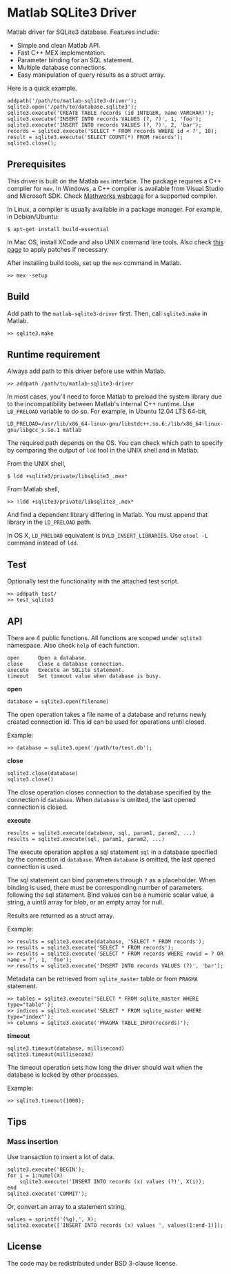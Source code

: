 Matlab SQLite3 Driver
=====================

Matlab driver for SQLite3 database. Features include:

 * Simple and clean Matlab API.
 * Fast C++ MEX implementation.
 * Parameter binding for an SQL statement.
 * Multiple database connections.
 * Easy manipulation of query results as a struct array.

Here is a quick example.

    addpath('/path/to/matlab-sqlite3-driver');
    sqlite3.open('/path/to/database.sqlite3');
    sqlite3.execute('CREATE TABLE records (id INTEGER, name VARCHAR)');
    sqlite3.execute('INSERT INTO records VALUES (?, ?)', 1, 'foo');
    sqlite3.execute('INSERT INTO records VALUES (?, ?)', 2, 'bar');
    records = sqlite3.execute('SELECT * FROM records WHERE id < ?', 10);
    result = sqlite3.execute('SELECT COUNT(*) FROM records');
    sqlite3.close();

Prerequisites
-------------

This driver is built on the Matlab `mex` interface. The package requires a C++
compiler for `mex`. In Windows, a C++ compiler is available from Visual Studio
and Microsoft SDK. Check
[Mathworks webpage](http://www.mathworks.com/support/compilers) for a supported
compiler.

In Linux, a compiler is usually available in a package manager. For example,
in Debian/Ubuntu:

    $ apt-get install build-essential

In Mac OS, install XCode and also UNIX command line tools. Also check
[this page](http://www.mathworks.com/support/solutions/en/data/1-FR6LXJ/)
to apply patches if necessary.

After installing build tools, set up the `mex` command in Matlab.

    >> mex -setup

Build
-----

Add path to the `matlab-sqlite3-driver` first. Then, call `sqlite3.make` in
Matlab.

    >> sqlite3.make

Runtime requirement
-------------------

Always add path to this driver before use within Matlab.

    >> addpath /path/to/matlab-sqlite3-driver

In most cases, you'll need to force Matlab to preload the system library due
to the incompatibility between Matlab's internal C++ runtime. Use `LD_PRELOAD`
variable to do so. For example, in Ubuntu 12.04 LTS 64-bit,

    LD_PRELOAD=/usr/lib/x86_64-linux-gnu/libstdc++.so.6:/lib/x86_64-linux-gnu/libgcc_s.so.1 matlab

The required path depends on the OS. You can check which path to specify by
comparing the output of `ldd` tool in the UNIX shell and in Matlab.

From the UNIX shell,

    $ ldd +sqlite3/private/libsqlite3_.mex*

From Matlab shell,

    >> !ldd +sqlite3/private/libsqlite3_.mex*

And find a dependent library differing in Matlab. You must append that library
in the `LD_PRELOAD` path.

In OS X, `LD_PRELOAD` equivalent is `DYLD_INSERT_LIBRARIES`. Use `otool -L`
command instead of `ldd`.

Test
----

Optionally test the functionality with the attached test script.

    >> addpath test/
    >> test_sqlite3

API
---

There are 4 public functions. All functions are scoped under `sqlite3`
namespace. Also check `help` of each function.

    open      Open a database.
    close     Close a database connection.
    execute   Execute an SQLite statement.
    timeout   Set timeout value when database is busy.

__open__

    database = sqlite3.open(filename)

The open operation takes a file name of a database and returns newly created
connection id. This id can be used for operations until closed.

Example:

    >> database = sqlite3.open('/path/to/test.db');

__close__

    sqlite3.close(database)
    sqlite3.close()

The close operation closes connection to the database specified by the
connection id `database`. When `database` is omitted, the last opened
connection is closed.

__execute__

    results = sqlite3.execute(database, sql, param1, param2, ...)
    results = sqlite3.execute(sql, param1, param2, ...)

The execute operation applies a sql statement `sql` in a database specified
by the connection id `database`. When `database` is omitted, the last opened
connection is used.

The sql statement can bind parameters through `?` as a placeholder.
When binding is used, there must be corresponding number of parameters
following the sql statement. Bind values can be a numeric scalar value,
a string, a uint8 array for blob, or an empty array for null.

Results are returned as a struct array.

Example:

    >> results = sqlite3.execute(database, 'SELECT * FROM records');
    >> results = sqlite3.execute('SELECT * FROM records');
    >> results = sqlite3.execute('SELECT * FROM records WHERE rowid = ? OR name = ?', 1, 'foo');
    >> results = sqlite3.execute('INSERT INTO records VALUES (?)', 'bar');

Metadata can be retrieved from `sqlite_master` table or from `PRAGMA`
statement.

    >> tables = sqlite3.execute('SELECT * FROM sqlite_master WHERE type="table"');
    >> indices = sqlite3.execute('SELECT * FROM sqlite_master WHERE type="index"');
    >> columns = sqlite3.execute('PRAGMA TABLE_INFO(records)');

__timeout__

    sqlite3.timeout(database, millisecond)
    sqlite3.timeout(millisecond)

The timeout operation sets how long the driver should wait when the database
is locked by other processes.

Example:

    >> sqlite3.timeout(1000);

Tips
----

### Mass insertion

Use transaction to insert a lot of data.

    sqlite3.execute('BEGIN');
    for i = 1:numel(X)
        sqlite3.execute('INSERT INTO records (x) values (?)', X(i));
    end
    sqlite3.execute('COMMIT');

Or, convert an array to a statement string.

    values = sprintf('(%g),', X);
    sqlite3.execute(['INSERT INTO records (x) values ', values(1:end-1)]);

License
-------

The code may be redistributed under BSD 3-clause license.
